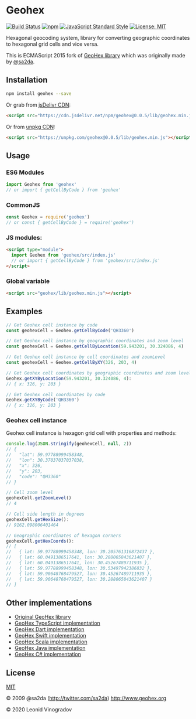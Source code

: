# Geohex

[![Build Status](https://img.shields.io/travis/leon-win/geohex?style=flat-square)](https://travis-ci.org/leon-win/geohex)
[![npm](https://img.shields.io/npm/v/geohex?style=flat-square)](https://www.npmjs.com/package/geohex)
[![JavaScript Standard Style](https://img.shields.io/badge/code_style-standard-brightgreen.svg?style=flat-square)](https://standardjs.com)
[![License: MIT](https://img.shields.io/github/license/leon-win/geohex?style=flat-square)](http://opensource.org/licenses/MIT)

Hexagonal geocoding system, library for converting geographic coordinates to hexagonal grid cells and vice versa.

This is ECMAScript 2015 fork of [GeoHex library](http://geohex.net) which was originally made by [@sa2da](http://twitter.com/sa2da).

## Installation

```sh 
npm install geohex --save
```

Or grab from [jsDelivr CDN](https://www.jsdelivr.com/package/npm/geohex):

```html
<script src="https://cdn.jsdelivr.net/npm/geohex@0.0.5/lib/geohex.min.js"></script>
```

Or from [unpkg CDN](https://unpkg.com/geohex/):

```html
<script src="https://unpkg.com/geohex@0.0.5/lib/geohex.min.js"></script>
```

## Usage

### ES6 Modules 

```js
import Geohex from 'geohex'
// or import { getCellByCode } from 'geohex'
```

### CommonJS

```js
const Geohex = require('geohex')
// or const { getCellByCode } = require('geohex')
```

### JS modules:

```html
<script type="module">
  import Geohex from 'geohex/src/index.js'
  // or import { getCellByCode } from 'geohex/src/index.js'
</script>
```

### Global variable

```html
<script src="geohex/lib/geohex.min.js"></script>
```

## Examples

```javascript
// Get Geohex cell instance by code
const geohexCell = Geohex.getCellByCode('QH3360')

// Get Geohex cell instance by geographic coordinates and zoom level
const geohexCell = Geohex.getCellByLocation(59.943201, 30.324086, 4)

// Get Geohex cell instance by cell coordinates and zoomLevel
const geohexCell = Geohex.getCellByXY(326, 203, 4)

// Get Geohex cell coordinates by geographic coordinates and zoom level
Geohex.getXYByLocation(59.943201, 30.324086, 4):
// { x: 326, y: 203 }

// Get Geohex cell coordinates by code
Geohex.getXYByCode('QH3360')
// { x: 326, y: 203 }
```

### Geohex cell instance

Geohex cell instance is hexagon grid cell with properties and methods:

```javascript
console.log(JSON.stringify(geohexCell, null, 2))
// {
//   "lat": 59.97788999458348,
//   "lon": 30.37037037037038,
//   "x": 326,
//   "y": 203,
//   "code": "QH3360"
// }

// Cell zoom level
geohexCell.getZoomLevel()
// 4

// Cell side length in degrees
geohexCell.getHexSize():
// 9162.098006401464

// Geographic coordinates of hexagon corners
geohexCell.getHexCoords():
// [
//   { lat: 59.97788999458348, lon: 30.205761316872437 },
//   { lat: 60.0491386517641, lon: 30.288065843621407 },
//   { lat: 60.0491386517641, lon: 30.45267489711935 },
//   { lat: 59.97788999458348, lon: 30.53497942386832 },
//   { lat: 59.90648768479527, lon: 30.45267489711935 },
//   { lat: 59.90648768479527, lon: 30.288065843621407 }
// ]
```

## Other implementations
* [Original GeoHex library](http://www.geohex.org)
* [GeoHex TypeScript implementation](https://github.com/uupaa/GeoHex)
* [GeoHex Dart implementation](https://github.com/NiKoTron/geohex)
* [GeoHex Swift implementation](https://github.com/nekowen/GeoHex3.swift)
* [GeoHex Scala implementation](https://github.com/teralytics/geohex)
* [GeoHex Java implementation](https://github.com/chsh/geohex4j)
* [GeoHex C# implementation](https://github.com/mattak/GeoHex.cs)

## License
[MIT](http://opensource.org/licenses/MIT)

© 2009 @sa2da (http://twitter.com/sa2da) http://www.geohex.org

© 2020 Leonid Vinogradov
